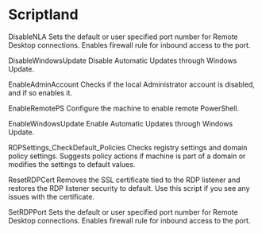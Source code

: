 # Scriptland

DisableNLA
  Sets the default or user specified port number for Remote Desktop connections. Enables firewall rule for inbound access to the port.
  
DisableWindowsUpdate
  Disable Automatic Updates through Windows Update.

EnableAdminAccount
  Checks if the local Administrator account is disabled, and if so enables it.

EnableRemotePS
   Configure the machine to enable remote PowerShell.

EnableWindowsUpdate
    Enable Automatic Updates through Windows Update.

RDPSettings_CheckDefault_Policies
    Checks registry settings and domain policy settings. Suggests policy actions if machine is part of a domain or modifies the settings to default values.
    
ResetRDPCert
    Removes the SSL certificate tied to the RDP listener and restores the RDP listener security to default. Use this script if you see any issues with the certificate.
    
SetRDPPort
    Sets the default or user specified port number for Remote Desktop connections. Enables firewall rule for inbound access to the port.
